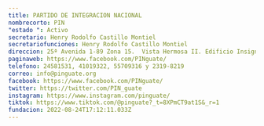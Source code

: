 ```yaml
---
title: PARTIDO DE INTEGRACION NACIONAL
nombrecorto: PIN
"estado ": Activo
secretario: Henry Rodolfo Castillo Montiel
secretariofunciones: Henry Rodolfo Castillo Montiel
direccion: 25ª Avenida 1-89 Zona 15.  Vista Hermosa II. Edificio Insigne Nivel 16, Of.1602
paginaweb: https://www.facebook.com/PINguate/
telefono: 24581531, 41019322, 55709316 y 2319-8219
correo: info@pinguate.org
facebook: https://www.facebook.com/PINguate/
twitter: https://twitter.com/PIN_guate
instagram: https://www.instagram.com/pinguate/
tiktok: https://www.tiktok.com/@pinguate?_t=8XPmCT9at1S&_r=1
fundacion: 2022-08-24T17:12:11.033Z
---
```

